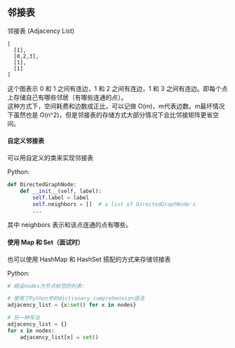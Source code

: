## 邻接表

邻接表 \(Adjacency List\)

```
[
  [1],
  [0,2,3],
  [1],
  [1]
]
```

这个图表示 0 和 1 之间有连边，1 和 2 之间有连边，1 和 3 之间有连边。即每个点上存储自己有哪些邻居（有哪些连通的点）。  
这种方式下，空间耗费和边数成正比，可以记做 O\(m\)，m代表边数。m最坏情况下虽然也是 O\(n^2\)，但是邻接表的存储方式大部分情况下会比邻接矩阵更省空间。

#### 自定义邻接表

可以用自定义的类来实现邻接表

Python:

```py
def DirectedGraphNode:
    def __init__(self, label):
        self.label = label
        self.neighbors = []  # a list of DirectedGraphNode's
        ...
```

其中 neighbors 表示和该点连通的点有哪些。

#### 使用 Map 和 Set（面试时）

也可以使用 HashMap 和 HashSet 搭配的方式来存储邻接表

Python:

```py
# 假设nodes为节点标签的列表:

# 使用了Python中的dictionary comprehension语法
adjacency_list = {x:set() for x in nodes}

# 另一种写法
adjacency_list = {}
for x in nodes:
    adjacency_list[x] = set()
```



